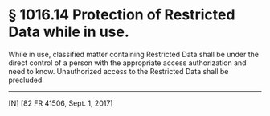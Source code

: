 # § 1016.14   Protection of Restricted Data while in use.

While in use, classified matter containing Restricted Data shall be under the direct control of a person with the appropriate access authorization and need to know. Unauthorized access to the Restricted Data shall be precluded.



---

[N] [82 FR 41506, Sept. 1, 2017]




